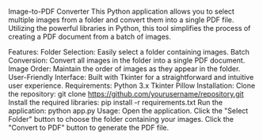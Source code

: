 Image-to-PDF Converter
This Python application allows you to select multiple images from a folder and convert them into a single PDF file. Utilizing the powerful libraries in Python, this tool simplifies the process of creating a PDF document from a batch of images.

Features:
Folder Selection: Easily select a folder containing images.
Batch Conversion: Convert all images in the folder into a single PDF document.
Image Order: Maintain the order of images as they appear in the folder.
User-Friendly Interface: Built with Tkinter for a straightforward and intuitive user experience.
Requirements:
Python 3.x
Tkinter
Pillow
Installation:
Clone the repository: git clone https://github.com/yourusername/repository.git
Install the required libraries: pip install -r requirements.txt
Run the application: python app.py
Usage:
Open the application.
Click the "Select Folder" button to choose the folder containing your images.
Click the "Convert to PDF" button to generate the PDF file.
